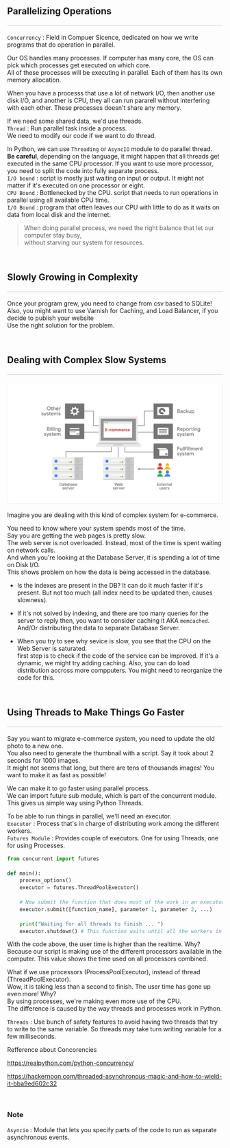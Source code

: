 <style>hr{opacity: 20%; height: 1px!important; margin-bottom:0px!important</style>

## Parallelizing Operations <hr/>
`Concurrency` : Field in Compuer Sicence, dedicated on how we write programs that do operation in parallel.<br>

Our OS handles many processes. If computer has many core, the OS can pick which processes get executed on which core. <br>
All of these processes will be executing in parallel. Each of them has its own memory allocation.<br>

When you have a processs that use a lot of network I/O, then another use disk I/O, and another is CPU, they all can run pararell without interfering with each other. These processes doesn't share any memory.

If we need some shared data, we'd use threads.<br>
`Thread` : Run parallel task inside a process. <br>
We need to modify our code if we want to do thread.

In Python, we can use `Threading` or `AsyncIO` module to do parallel thread.<br>
__Be careful__, depending on the language, it might happen that all threads get executed in the same CPU processor. If you want to use more processor, you need to split the code into fully separate process.<br>
`I/O bound` :  script is mostly just waiting on input or output. It might not matter if it's executed on one processor or eight.<br>
`CPU Bound` : Bottlenecked by the CPU. script that needs to run operations in parallel using all available CPU time.<br>
`I/O Bound` : program that often leaves our CPU with little to do as it waits on data from local disk and the internet.

> When doing parallel process, we need the right balance that let our computer stay busy, <br>without starving our system for resources.

<br>

## Slowly Growing in Complexity <hr/>
Once your program grew, you need to change from csv based to SQLite!<br>
Also, you might want to use Varnish for Caching, and Load Balancer, if you decide to publish your website<br>
Use the right solution for the problem.

<br>

## Dealing with Complex Slow Systems <hr/>
![complex_system](complex_system.png)

Imagine you are dealing with this kind of complex system for e-commerce.

You need to know where your system spends most of the time.<br>
Say you are getting the web pages is pretty slow.<br>
The web server is not overloaded. Instead, most of the time is spent waiting on network calls.<br>
And when you're looking at the Database Server, it is spending a lot of time on Disk I/O.<br>
This shows problem on how the data is being accessed in the database.<br>

- Is the indexes are present in the DB? It can do it much faster if it's present. But not too much (all index need to be updated then, causes slowness).<br>

- If it's not solved by indexing, and there are too many queries for the server to reply then, you want to consider caching it AKA `memcached`. And/Or distributing the data to separate Database Server.<br> 

- When you try to see why sevice is slow, you see that the CPU on the Web Server is saturated. <br>
first step is to check if the code of the service can be improved. If it's a dynamic, we might try adding caching. Also, you can do load distribution accross more compputers. You might need to reorganize the code for this. 

<br>

## Using Threads to Make Things Go Faster <hr/>
Say you want to migrate e-commerce system, you need to update the old photo to a new one. <br>
You also need to generate the thumbnail with a script. Say it took about 2 seconds for 1000 images.<br>
It might not seems that long, but there are tens of thousands images! You want to make it as fast as possible! <br>

We can make it to go faster using parallel process. <br>
We can import future sub module, which is part of the concurrent module. This gives us simple way using Python Threads.

To be able to run things in parallel, we'll need an executor.<br>
`Executor` : Process that's in charge of distributing work among the different workers.<br>
`Futures Module` : Provides couple of executors. One for using Threads, one for using Processes.


```python
from concurrent import futures

def main():
    process_options()
    executor = futures.ThreadPoolExecutor()

    # Now submit the function that does most of the work in an executor
    executor.submit([function_name], parameter 1, parameter 2, ...)

    print("Waiting for all threads to finish ... ")
    executor.shutdown() # This function waits until all the workers in the pool are done, and only then shut down the executor.
```

With the code above, the user time is higher than the realtime. Why? <br>
Because our script is making use of the different processors available in the computer. This value shows the time used on all processors combined.

What if we use processors (ProcessPoolExecutor), instead of thread (ThreadPoolExecutor).<br>
Wow, it is taking less than a second to finish. The user time has gone up even more! Why? <br>
By using processes, we're making even more use of the CPU. <br>
The difference is caused by the way threads and processes work in Python.

`Threads` : Use bunch of safety features to avoid having two threads that try to write to the same variable. So threads may take turn writing variable for a few milliseconds.

Refference about Concorencies

https://realpython.com/python-concurrency/

https://hackernoon.com/threaded-asynchronous-magic-and-how-to-wield-it-bba9ed602c32

<br>

### Note
`Asyncio` : Module that lets you specify parts of the code to run as separate asynchronous events.